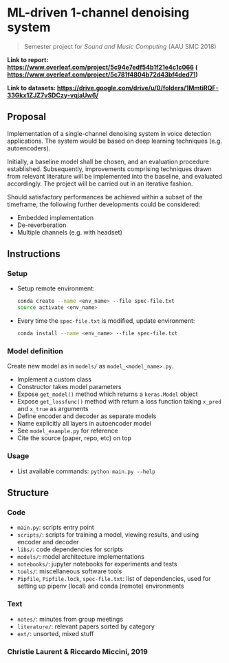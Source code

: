 # ML-driven 1-channel denoising system
> Semester project for *Sound and Music Computing* (AAU SMC 2018)

**Link to report: https://www.overleaf.com/project/5c94e7edf54b1f21e4c1c066 ( https://www.overleaf.com/project/5c781f4804b72d43bf4ded71)**

**Link to datasets: https://drive.google.com/drive/u/0/folders/1MmtiRQF-33Gkx1ZJZ7vSDCzy-vqjaUw6/**


## Proposal
Implementation of a single-channel denoising system in voice detection applications.
The system would be based on deep learning techniques (e.g. autoencoders).

Initially, a baseline model shall be chosen, and an evaluation procedure established.
Subsequently, improvements comprising techniques drawn from relevant literature will be implemented into the baseline, and evaluated accordingly.
The project will be carried out in an iterative fashion.

Should satisfactory performances be achieved within a subset of the timeframe, the following further developments could be considered:
- Embedded implementation
- De-reverberation
- Multiple channels (e.g. with headset)


## Instructions
### Setup
- Setup remote environment:
  ```sh
  conda create --name <env_name> --file spec-file.txt
  source activate <env_name>
  ```
- Every time the `spec-file.txt` is modified, update environment:
  ```sh
  conda install --name <env_name> --file spec-file.txt
  ```
### Model definition
Create new model as in `models/` as `model_<model_name>.py`.
- Implement a custom class
- Constructor takes model parameters
- Expose `get_model()` method which returns a `keras.Model` object
- Expose `get_lossfunc()` method with return a loss function taking `x_pred` and `x_true` as arguments
- Define encoder and decoder as separate models
- Name explicitly all layers in autoencoder model
- See `model_example.py` for reference
- Cite the source (paper, repo, etc) on top
### Usage
- List available commands: `python main.py --help`


## Structure
### Code
- `main.py`: scripts entry point
- `scripts/`: scripts for training a model, viewing results, and using encoder and decoder
- `libs/`: code dependencies for scripts
- `models/`: model architecture implementations
- `notebooks/`: jupyter notebooks for experiments and tests
- `tools/`: miscellaneous software tools
- `Pipfile`, `Pipfile.lock`, `spec-file.txt`: list of dependencies, used for setting up pipenv (local) and conda (remote) environments
### Text
- `notes/`: minutes from group meetings
- `literature/`: relevant papers sorted by category
- `ext/`: unsorted, mixed stuff


### Christie Laurent & Riccardo Miccini, 2019

